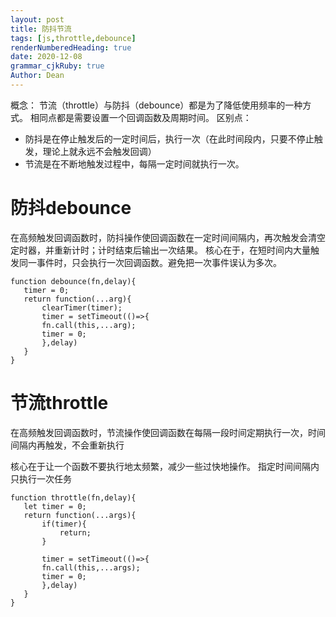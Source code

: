 ```yaml
---
layout: post
title: 防抖节流
tags: [js,throttle,debounce]
renderNumberedHeading: true
date: 2020-12-08
grammar_cjkRuby: true
Author: Dean
---
```


 概念：
 节流（throttle）与防抖（debounce）都是为了降低使用频率的一种方式。
 相同点都是需要设置一个回调函数及周期时间。
 区别点：
 - 防抖是在停止触发后的一定时间后，执行一次（在此时间段内，只要不停止触发，理论上就永远不会触发回调）
 - 节流是在不断地触发过程中，每隔一定时间就执行一次。
 
  # 防抖debounce
 在高频触发回调函数时，防抖操作使回调函数在一定时间间隔内，再次触发会清空定时器，并重新计时；计时结束后输出一次结果。
 核心在于，在短时间内大量触发同一事件时，只会执行一次回调函数。避免把一次事件误认为多次。
 ```
 function debounce(fn,delay){
 	timer = 0;
	return function(...arg){
		clearTimer(timer);
		timer = setTimeout(()=>{
		fn.call(this,...arg);
		timer = 0;
		},delay)
	}
 }
 ```
 #  节流throttle
 在高频触发回调函数时，节流操作使回调函数在每隔一段时间定期执行一次，时间间隔内再触发，不会重新执行
 
 核心在于让一个函数不要执行地太频繁，减少一些过快地操作。
 指定时间间隔内只执行一次任务
 ```
 function throttle(fn,delay){
 	let timer = 0;
	return function(...args){
		if(timer){
			return;
		}
		
		timer = setTimeout(()=>{
		fn.call(this,...args);
		timer = 0;
		},delay)
	}
 }
 ```
